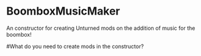 # BoomboxMusicMaker
An constructor for creating Unturned mods on the addition of music for the boombox!

#What do you need to create mods in the constructor?

